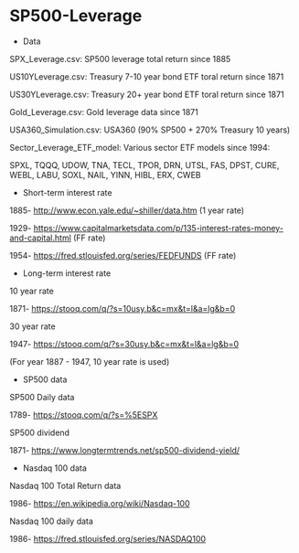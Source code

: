 # SP500-Leverage
- Data

SPX_Leverage.csv: SP500 leverage total return since 1885

US10YLeverage.csv: Treasury 7-10 year bond ETF toral return since 1871

US30YLeverage.csv: Treasury 20+ year bond ETF toral return since 1871

Gold_Leverage.csv: Gold leverage data since 1871

USA360_Simulation.csv: USA360 (90% SP500 + 270% Treasury 10 years)

Sector_Leverage_ETF_model: Various sector ETF models since 1994:

SPXL, TQQQ, UDOW, TNA, TECL, TPOR, DRN, UTSL, FAS, DPST, CURE, WEBL, LABU, SOXL, NAIL, YINN, HIBL, ERX, CWEB


- Short-term interest rate

1885- http://www.econ.yale.edu/~shiller/data.htm (1 year rate)

1929- https://www.capitalmarketsdata.com/p/135-interest-rates-money-and-capital.html (FF rate)

1954- https://fred.stlouisfed.org/series/FEDFUNDS (FF rate)

- Long-term interest rate

10 year rate

1871- https://stooq.com/q/?s=10usy.b&c=mx&t=l&a=lg&b=0

30 year rate

1947- https://stooq.com/q/?s=30usy.b&c=mx&t=l&a=lg&b=0

(For year 1887 - 1947, 10 year rate is used)

- SP500 data

SP500 Daily data

1789- https://stooq.com/q/?s=%5ESPX

SP500 dividend

1871- https://www.longtermtrends.net/sp500-dividend-yield/

- Nasdaq 100 data

Nasdaq 100 Total Return data

1986- https://en.wikipedia.org/wiki/Nasdaq-100

Nasdaq 100 daily data

1986- https://fred.stlouisfed.org/series/NASDAQ100
